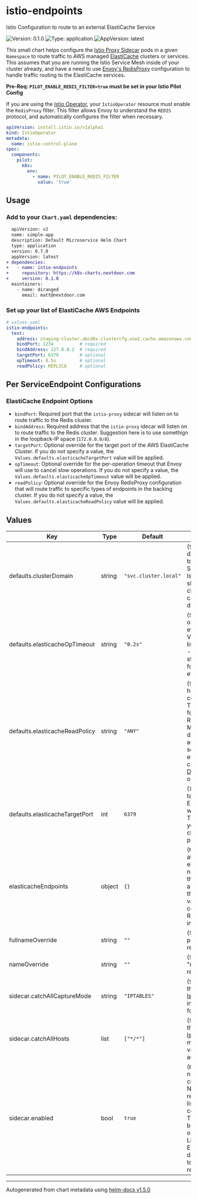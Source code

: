 # istio-endpoints

Istio Configuration to route to an external ElastiCache Service

![Version: 0.1.0](https://img.shields.io/badge/Version-0.1.0-informational?style=flat-square) ![Type: application](https://img.shields.io/badge/Type-application-informational?style=flat-square) ![AppVersion: latest](https://img.shields.io/badge/AppVersion-latest-informational?style=flat-square)

[elasticache]: https://aws.amazon.com/elasticache/
[serviceentry]: https://istio.io/latest/docs/reference/config/networking/service-entry/
[envoyfilter]: https://istio.io/latest/docs/reference/config/networking/envoy-filter/
[sidecar]: https://istio.io/latest/docs/reference/config/networking/sidecar/
[envoy]: https://www.envoyproxy.io/docs/envoy/latest/intro/arch_overview/other_protocols/redis

This small chart helps configure the [Istio Proxy Sidecar][sidecar] pods in a
given `Namespace` to route traffic to AWS managed [ElastiCache][elasticache]
clusters or services. This assumes that you are running the Istio Service Mesh
inside of your cluster already, and have a need to use [Envoy's
RedisProxy][envoy] configuration to handle traffic routing to the ElastiCache
services.

**Pre-Req: `PILOT_ENABLE_REDIS_FILTER=true` must be set in your Istio Pilot Config**

If you are using the [Istio
Operator](https://istio.io/latest/docs/reference/commands/operator/), your
`IstioOperator` resource must enable the `RedisProxy` filter. This filter
allows Envoy to understand the `REDIS` protocol, and automatically configures
the filter when necessary.

```yaml
apiVersion: install.istio.io/v1alpha1
kind: IstioOperator
metadata:
  name: istio-control-plane
spec:
  components:
    pilot:
      k8s:
        env:
          - name: PILOT_ENABLE_REDIS_FILTER
            value: 'true'
```

## Usage

### Add to your `Chart.yaml` dependencies:

```diff
  apiVersion: v2
  name: simple-app
  description: Default Microservice Helm Chart
  type: application
  version: 0.7.0
  appVersion: latest
+ dependencies:
+   - name: istio-endpoints
+     repository: https://k8s-charts.nextdoor.com
+     version: 0.1.0
  maintainers:
    - name: diranged
      email: matt@nextdoor.com
```

### Set up your list of ElastiCache AWS Endpoints

```yaml
# values.yaml
istio-endpoints:
  test:
    address: staging-cluster.abcd8x.clustercfg.usw2.cache.amazonaws.com
    bindPort: 1234          # required
    bindAddress: 127.0.0.2  # required
    targetPort: 6379        # optional
    opTimeout: 0.5s         # optional
    readPolicy: REPLICA     # optional
```

## Per ServiceEndpoint Configurations

### ElastiCache Endpoint Options

 * `bindPort`: Required port that the `istio-proxy` sidecar will listen on to
   route traffic to the Redis cluster.
 * `bindAddress`: Required address that the `istio-proxy` idecar will listen on
   to route traffic to the Redis cluster. Suggestion here is to use somethign
   in the loopback-IP space (`172.0.0.0/8`).
 * `targetPort`: Optional override for the target port of the AWS ElastiCache
   Cluster. If you do not specify a value, the
   `Values.defaults.elasticacheTargetPort` value will be applied.
 * `opTimeout`: Optional override for the per-operation timeout that Envoy will
   use to cancel slow operations. If you do not specify a value, the
   `Values.defaults.elasticacheOpTimeout` value will be applied.
 * `readPolicy`: Optional override for the Envoy RedisProxy configuration that
   will route traffic to specific types of endpoints in the backing cluster. If
   you do not specify a value, the `Values.defaults.elasticacheReadPolicy`
   value will be applied.

## Values

| Key | Type | Default | Description |
|-----|------|---------|-------------|
| defaults.clusterDomain | string | `"svc.cluster.local"` | (`String`) The cluster-level domain name that is applied to TCP-routed ServiceEndpoints within the Istio configuration. This should match the internal cluster domain name, but cannot be automatically determined. |
| defaults.elasticacheOpTimeout | string | `"0.2s"` | (`String`) Default per-operation timeout applied to every endpoint in the Values.elasticacheEndpoints list (unless they override it) - [documentation here](https://www.envoyproxy.io/docs/envoy/latest/api-v3/extensions/filters/network/redis_proxy/v3/redis_proxy.proto.html#extensions-filters-network-redis-proxy-v3-redisproxy-connpoolsettings). This string should be time-format (1s,1ms,0.1s,1m, etc). |
| defaults.elasticacheReadPolicy | string | `"ANY"` | (`String`) ReadPolicy controls how Envoy routes read commands to Redis nodes. This is currently supported for Redis Cluster. All ReadPolicy settings except MASTER may return stale data because replication is asynchronous and requires some delay. You need to ensure that your application can tolerate stale data. [Documentation here](https://www.envoyproxy.io/docs/envoy/latest/api-v3/extensions/filters/network/redis_proxy/v3/redis_proxy.proto.html#envoy-v3-api-enum-extensions-filters-network-redis-proxy-v3-redisproxy-connpoolsettings-readpolicy) for options. |
| defaults.elasticacheTargetPort | int | `6379` | (`Integer`) The default target-port that the ElastiCache ServiceEntries will send traffic to in AWS. This should only change if you launch ElastiCache clusters with non-standard port configurations. |
| elasticacheEndpoints | object | `{}` | (`Map`) A key/value map with all of the elasticacheEndpoints that need to be configured for the Namespace. Each Key is a human-readable name for the endpoint, and then each value is a Map with a configuration. See the README for more instructions. |
| fullnameOverride | string | `""` | (`String`) Overrides the full prefix of all of the resources. |
| nameOverride | string | `""` | (`String`) Overrides the main "release name" of the resources. |
| sidecar.catchAllCaptureMode | string | `"IPTABLES"` | (`String`) Default `captureMode` that the final "catch all" [IstioEgressListener](https://istio.io/latest/docs/reference/config/networking/sidecar/#IstioEgressListener) will run in. Default values are here for your reference. |
| sidecar.catchAllHosts | list | `["*/*"]` | (`Strings[]`) Default `hosts` that the final "catch all" [IstioEgressListener](https://istio.io/latest/docs/reference/config/networking/sidecar/#IstioEgressListener) will monitor for. The default value catches all resources across the cluster. |
| sidecar.enabled | bool | `true` | (`Bool`) Controls whether or not a `Sidecar` resource is created within the Namespace to help reconfigure the local listeners and routing configuration for your Pods. This defaults to `true` because it is required in order to properly set up Listeners that work for ElastiCache. You can disable this if you are going to manage your own `Sidecar` resource. |

----------------------------------------------
Autogenerated from chart metadata using [helm-docs v1.5.0](https://github.com/norwoodj/helm-docs/releases/v1.5.0)
